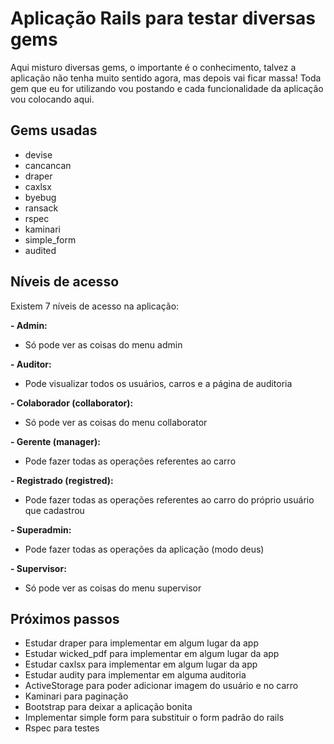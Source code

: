 # Aplicação Rails para testar diversas gems

Aqui misturo diversas gems, o importante é o conhecimento, talvez a aplicação não tenha muito sentido agora, mas depois vai ficar massa! Toda gem que eu for utilizando vou postando e cada funcionalidade da aplicação vou colocando aqui.
## Gems usadas
- devise
- cancancan
- draper
- caxlsx
- byebug
- ransack
- rspec
- kaminari
- simple_form
- audited

## Níveis de acesso
Existem 7 níveis de acesso na aplicação:

**- Admin:**
  - Só pode ver as coisas do menu admin

**- Auditor:**
  - Pode visualizar todos os usuários, carros e a página de auditoria

**- Colaborador (collaborator):**
  - Só pode ver as coisas do menu collaborator

**- Gerente (manager):**
  - Pode fazer todas as operações referentes ao carro

**- Registrado (registred):**
  - Pode fazer todas as operações referentes ao carro do próprio usuário que cadastrou

**- Superadmin:**
  - Pode fazer todas as operações da aplicação (modo deus)

**- Supervisor:**
  - Só pode ver as coisas do menu supervisor

## Próximos passos
- Estudar draper para implementar em algum lugar da app
- Estudar wicked_pdf para implementar em algum lugar da app
- Estudar caxlsx para implementar em algum lugar da app 
- Estudar audity para implementar em alguma auditoria
- ActiveStorage para poder adicionar imagem do usuário e no carro
- Kaminari para paginação
- Bootstrap para deixar a aplicação bonita
- Implementar simple form para substituir o form padrão do rails
- Rspec para testes
